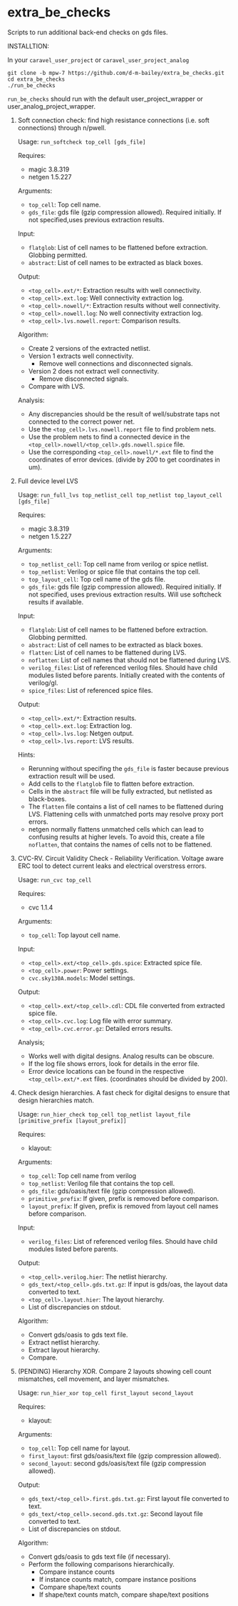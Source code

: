 # extra_be_checks
Scripts to run additional back-end checks on gds files.

INSTALLTION:

In your `caravel_user_project` or `caravel_user_project_analog`
```
git clone -b mpw-7 https://github.com/d-m-bailey/extra_be_checks.git
cd extra_be_checks
./run_be_checks
```

`run_be_checks` should run with the default user_project_wrapper or user_analog_project_wrapper.

1. Soft connection check: find high resistance connections (i.e. soft connections) through n/pwell.

   Usage:
   `run_softcheck top_cell [gds_file]`

   Requires:
   - magic 3.8.319
   - netgen 1.5.227

   Arguments:
   - `top_cell`: Top cell name.
   - `gds_file`: gds file (gzip compression allowed). Required initially. If not specified,uses previous extraction results.

   Input:
   - `flatglob`: List of cell names to be flattened before extraction. Globbing permitted.
   - `abstract`: List of cell names to be extracted as black boxes.

   Output:
   - `<top_cell>.ext/*`: Extraction results with well connectivity.
   - `<top_cell>.ext.log`: Well connectivity extraction log. 
   - `<top_cell>.nowell/*`: Extraction results without well connectivity.
   - `<top_cell>.nowell.log`: No well connectivity extraction log. 
   - `<top_cell>.lvs.nowell.report`: Comparison results.

   Algorithm:
   - Create 2 versions of the extracted netlist.
   - Version 1 extracts well connectivity.
     - Remove well connections and disconnected signals.
   - Version 2 does not extract well connectivity.
     - Remove disconnected signals.
   - Compare with LVS.

   Analysis:
   - Any discrepancies should be the result of well/substrate taps not connected to the correct power net.
   - Use the `<top_cell>.lvs.nowell.report` file to find problem nets.
   - Use the problem nets to find a connected device in the `<top_cell>.nowell/<top_cell>.gds.nowell.spice` file.
   - Use the corresponding `<top_cell>.nowell/*.ext` file to find the coordinates of error devices. (divide by 200 to get coordinates in um).

2. Full device level LVS

   Usage: `run_full_lvs top_netlist_cell top_netlist top_layout_cell [gds_file]`

   Requires:
   - magic 3.8.319
   - netgen 1.5.227

   Arguments:
   - `top_netlist_cell`: Top cell name from verilog or spice netlist.
   - `top_netlist`: Verilog or spice file that contains the top cell.
   - `top_layout_cell`: Top cell name of the gds file.
   - `gds_file`: gds file (gzip compression allowed). Required initially. If not specified, uses previous extraction results. Will use softcheck results if available.
  
   Input:
   - `flatglob`: List of cell names to be flattened before extraction. Globbing permitted.
   - `abstract`: List of cell names to be extracted as black boxes.
   - `flatten`: List of cell names to be flattened during LVS.
   - `noflatten`: List of cell names that should not be flattened during LVS.
   - `verilog_files`: List of referenced verilog files. Should have child modules listed before parents. Initially created with the contents of verilog/gl.
   - `spice_files`: List of referenced spice files.
   
   Output:
   - `<top_cell>.ext/*`: Extraction results.
   - `<top_cell>.ext.log`: Extraction log. 
   - `<top_cell>.lvs.log`: Netgen output.
   - `<top_cell>.lvs.report`: LVS results.

   Hints:
   - Rerunning without specifing the `gds_file` is faster because previous extraction result will be used.
   - Add cells to the `flatglob` file to flatten before extraction.
   - Cells in the `abstract` file will be fully extracted, but netlisted as black-boxes. 
   - The `flatten` file contains a list of cell names to be flattened during LVS. 
Flattening cells with unmatched ports may resolve proxy port errors.
   - netgen normally flattens unmatched cells which can lead to confusing results at higher levels.
To avoid this, create a file `noflatten`, that contains the names of cells not to be flattened.

3. CVC-RV. Circuit Validity Check - Reliability Verification.
   Voltage aware ERC tool to detect current leaks and electrical overstress errors.

   Usage: `run_cvc top_cell`

   Requires:
   - cvc 1.1.4

   Arguments:
   - `top_cell`: Top layout cell name.

   Input:
   - `<top_cell>.ext/<top_cell>.gds.spice`: Extracted spice file.
   - `<top_cell>.power`: Power settings.
   - `cvc.sky130A.models`: Model settings.

   Output:
   - `<top_cell>.ext/<top_cell>.cdl`: CDL file converted from extracted spice file.
   - `<top_cell>.cvc.log`: Log file with error summary.
   - `<top_cell>.cvc.error.gz`: Detailed errors results.

   Analysis;
   - Works well with digital designs. Analog results can be obscure.
   - If the log file shows errors, look for details in the error file.
   - Error device locations can be found in the respective `<top_cell>.ext/*.ext` files. (coordinates should be divided by 200).

4. Check design hierarchies. A fast check for digital designs to ensure that design hierarchies match.

   Usage: `run_hier_check top_cell top_netlist layout_file [primitive_prefix [layout_prefix]]`

   Requires:
   - klayout:

   Arguments:
   - `top_cell`: Top cell name from verilog
   - `top_netlist`: Verilog file that contains the top cell.
   - `gds_file`: gds/oasis/text file (gzip compression allowed).
   - `primitive_prefix`: If given, prefix is removed before comparison.
   - `layout_prefix`: If given, prefix is removed from layout cell names before comparison.

   Input:
   - `verilog_files`: List of referenced verilog files. Should have child modules listed before parents.

   Output:
   - `<top_cell>.verilog.hier`: The netlist hierarchy.
   - `gds_text/<top_cell>.gds.txt.gz`: If input is gds/oas, the layout data converted to text.
   - `<top_cell>.layout.hier`: The layout hierarchy.
   - List of discrepancies on stdout. 

   Algorithm:
   - Convert gds/oasis to gds text file.
   - Extract netlist hierarchy.
   - Extract layout hierarchy.
   - Compare. 

5. (PENDING) Hierarchy XOR. Compare 2 layouts showing cell count mismatches, cell movement, and layer mismatches.

   Usage: `run_hier_xor top_cell first_layout second_layout`

   Requires:
   - klayout:

   Arguments:
   - `top_cell`: Top cell name for layout.
   - `first_layout`: first gds/oasis/text file (gzip compression allowed).
   - `second_layout`: second gds/oasis/text file (gzip compression allowed).

   Output:
   - `gds_text/<top_cell>.first.gds.txt.gz`: First layout file converted to text.
   - `gds_text/<top_cell>.second.gds.txt.gz`: Second layout file converted to text.
   - List of discrepancies on stdout. 

   Algorithm:
   - Convert gds/oasis to gds text file (if necessary).
   - Perform the following comparisons hierarchically.
     - Compare instance counts
     - If instance counts match, compare instance positions
     - Compare shape/text counts
     - If shape/text counts match, compare shape/text positions

